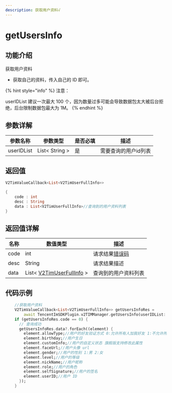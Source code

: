 ```yaml
---
description: 获取用户资料√
---
```


# getUsersInfo

## 功能介绍

获取用户资料

* 获取自己的资料，传入自己的 ID 即可。

{% hint style="info" %}
注意：

userIDList 建议一次最大 100 个，因为数量过多可能会导致数据包太大被后台拒绝，后台限制数据包最大为 1M。
{% endhint %}

## 参数详解

| 参数名称       | 参数类型           | 是否必填 | 描述          |
| ---------- | -------------- | ---- | ----------- |
| userIDList | List< String > | 是    | 需要查询的用户id列表 |

## 返回值

```dart
V2TimValueCallback<List<V2TimUserFullInfo>>

{
    code : int
    desc : String
    data : List<V2TimUserFullInfo>//查询到的用户资料列表
}
```

## 返回值详解

| 名称   | 数值类型                                                                    | 描述                                                             |
| ---- | ----------------------------------------------------------------------- | -------------------------------------------------------------- |
| code | int                                                                     | 请求结果[错误码](https://cloud.tencent.com/document/product/269/1671) |
| desc | String                                                                  | 请求结果描述                                                         |
| data | List< [V2TimUserFullInfo](../guan-jian-lei/user/v2timuserfullinfo.md) > | 查询到的用户资料列表                                                     |

## 代码示例  &#x20;

```dart
    //获取用户资料
    V2TimValueCallback<List<V2TimUserFullInfo>> getUsersInfoRes =
        await TencentImSDKPlugin.v2TIMManager.getUsersInfo(userIDList: []);//需要查询的用户id列表
    if (getUsersInfoRes.code == 0) {
      // 查询成功
      getUsersInfoRes.data?.forEach((element) {
        element.allowType;//用户的好友验证方式 0:允许所有人加我好友 1:不允许所有人加我好友 2:加我好友需我确认
        element.birthday;//用户生日
        element.customInfo;//用户的自定义状态 旗舰版支持修改此属性
        element.faceUrl;//用户头像 url
        element.gender;//用户的性别 1:男 2:女
        element.level;//用户的等级
        element.nickName;//用户昵称
        element.role;//用户的角色
        element.selfSignature;//用户的签名
        element.userID;//用户 ID
      });
    }
```
